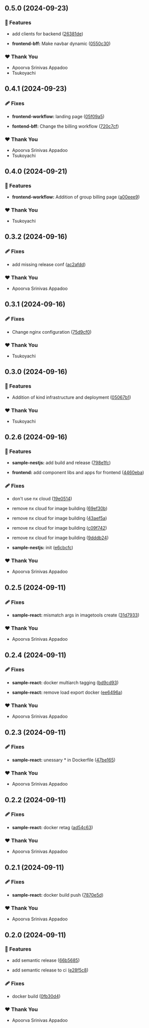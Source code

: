 ## 0.5.0 (2024-09-23)


### 🚀 Features

- add clients for backend ([26381de](https://github.com/StartUpNationLabs/spos/commit/26381de))

- **frontend-bff:** Make navbar dynamic ([0550c30](https://github.com/StartUpNationLabs/spos/commit/0550c30))


### ❤️  Thank You

- Apoorva Srinivas Appadoo
- Tsukoyachi

## 0.4.1 (2024-09-23)


### 🩹 Fixes

- **frontend-workflow:** landing page ([05f09a5](https://github.com/StartUpNationLabs/spos/commit/05f09a5))

- **fontend-bff:** Change the billing workflow ([720c7cf](https://github.com/StartUpNationLabs/spos/commit/720c7cf))


### ❤️  Thank You

- Apoorva Srinivas Appadoo
- Tsukoyachi

## 0.4.0 (2024-09-21)


### 🚀 Features

- **frontend-workflow:** Addition of group billing page ([a00eee9](https://github.com/StartUpNationLabs/spos/commit/a00eee9))


### ❤️  Thank You

- Tsukoyachi

## 0.3.2 (2024-09-16)


### 🩹 Fixes

- add missing release conf ([ac2afdd](https://github.com/StartUpNationLabs/spos/commit/ac2afdd))


### ❤️  Thank You

- Apoorva Srinivas Appadoo

## 0.3.1 (2024-09-16)


### 🩹 Fixes

- Change nginx configuration ([75d9cf0](https://github.com/StartUpNationLabs/spos/commit/75d9cf0))


### ❤️  Thank You

- Tsukoyachi

## 0.3.0 (2024-09-16)


### 🚀 Features

- Addition of kind infrastructure and deployment ([05067b1](https://github.com/StartUpNationLabs/spos/commit/05067b1))


### ❤️  Thank You

- Tsukoyachi

## 0.2.6 (2024-09-16)


### 🚀 Features

- **sample-nestjs:** add build and release ([798e1fc](https://github.com/StartUpNationLabs/spos/commit/798e1fc))

- **frontend:** add component libs and apps for frontend ([4460eba](https://github.com/StartUpNationLabs/spos/commit/4460eba))


### 🩹 Fixes

- don't use nx cloud ([19e0514](https://github.com/StartUpNationLabs/spos/commit/19e0514))

- remove nx cloud for image building ([69ef30b](https://github.com/StartUpNationLabs/spos/commit/69ef30b))

- remove nx cloud for image building ([43aef5a](https://github.com/StartUpNationLabs/spos/commit/43aef5a))

- remove nx cloud for image building ([c09f742](https://github.com/StartUpNationLabs/spos/commit/c09f742))

- remove nx cloud for image building ([9dddb24](https://github.com/StartUpNationLabs/spos/commit/9dddb24))

- **sample-nestjs:** init ([e6cbcfc](https://github.com/StartUpNationLabs/spos/commit/e6cbcfc))


### ❤️  Thank You

- Apoorva Srinivas Appadoo

## 0.2.5 (2024-09-11)


### 🩹 Fixes

- **sample-react:** mismatch args in imagetools create ([31d7933](https://github.com/StartUpNationLabs/spos/commit/31d7933))


### ❤️  Thank You

- Apoorva Srinivas Appadoo

## 0.2.4 (2024-09-11)


### 🩹 Fixes

- **sample-react:** docker multiarch tagging ([bd9cd93](https://github.com/StartUpNationLabs/spos/commit/bd9cd93))

- **sample-react:** remove load export docker ([ee6496a](https://github.com/StartUpNationLabs/spos/commit/ee6496a))


### ❤️  Thank You

- Apoorva Srinivas Appadoo

## 0.2.3 (2024-09-11)


### 🩹 Fixes

- **sample-react:** unessary * in Dockerfile ([47be165](https://github.com/StartUpNationLabs/spos/commit/47be165))


### ❤️  Thank You

- Apoorva Srinivas Appadoo

## 0.2.2 (2024-09-11)


### 🩹 Fixes

- **sample-react:** docker retag ([ad54c63](https://github.com/StartUpNationLabs/spos/commit/ad54c63))


### ❤️  Thank You

- Apoorva Srinivas Appadoo

## 0.2.1 (2024-09-11)


### 🩹 Fixes

- **sample-react:** docker build push ([7870e5d](https://github.com/StartUpNationLabs/spos/commit/7870e5d))


### ❤️  Thank You

- Apoorva Srinivas Appadoo

## 0.2.0 (2024-09-11)


### 🚀 Features

- add semantic release ([66b5685](https://github.com/StartUpNationLabs/spos/commit/66b5685))

- add semantic release to ci ([e28f5c8](https://github.com/StartUpNationLabs/spos/commit/e28f5c8))


### 🩹 Fixes

- docker build ([0fb30d4](https://github.com/StartUpNationLabs/spos/commit/0fb30d4))


### ❤️  Thank You

- Apoorva Srinivas Appadoo
